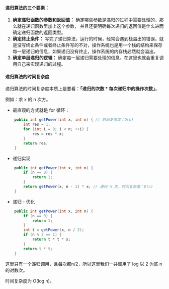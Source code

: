 #### 递归算法的三个要素：

1. **确定递归函数的参数和返回值：** 确定哪些参数是递归的过程中需要处理的，那么就在递归函数里加上这个参数， 并且还要明确每次递归的返回值是什么进而确定递归函数的返回类型。
2. **确定终止条件：** 写完了递归算法，运行的时候，经常会遇到栈溢出的错误，就是没写终止条件或者终止条件写的不对，操作系统也是用一个栈的结构来保存每一层递归的信息，如果递归没有终止，操作系统的内存栈必然就会溢出。
3. **确定单层递归的逻辑：** 确定每一层递归需要处理的信息。在这里也就会重复调用自己来实现递归的过程。

#### 递归算法的时间复杂度

递归算法的时间复杂度本质上是要看：**「递归的次数 \* 每次递归中的操作次数」**。

例如：求 x  的 n 次方。

* 最直观的方式就是 for 循环：

```java
    public int getPower(int x, int n) { // 时间复杂度：O(n)
        int res = 1;
        for (int i = 0; i < n; ++i) {
            res = res * x;
        }
        return res;
    }
```

* 递归实现

```java
    public int getPower(int x, int n) { 
        if (n == 0) {
            return 1;
        }
        return getPower(x, n - 1) * x; // 递归 n 次，时间复杂度：O(n)
    }
```

* 递归 - 优化

```java
    public int getPower(int x, int n) {
        if (n == 0) {
            return 1;
        }
        int t = getPower(x, n / 2);
        if (n % 2 == 1) {
            return t * t * x;
        }
        return t * t;
    }
```

这里只有一个递归调用，且每次都n/2，所以这里我们一共调用了 log 以 2 为底 n 的对数次。

时间复杂度为 O(log n)。